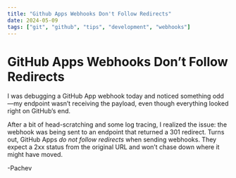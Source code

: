 ```yaml
---
title: "Github Apps Webhooks Don't Follow Redirects"
date: 2024-05-09
tags: ["git", "github", "tips", "development", "webhooks"]
---
```


# GitHub Apps Webhooks Don’t Follow Redirects

I was debugging a GitHub App webhook today and noticed something odd—my endpoint wasn’t receiving the payload, even though everything looked right on GitHub’s end.

After a bit of head-scratching and some log tracing, I realized the issue: the webhook was being sent to an endpoint that returned a 301 redirect. Turns out, GitHub Apps *do not follow redirects* when sending webhooks. They expect a 2xx status from the original URL and won’t chase down where it might have moved.

-Pachev
